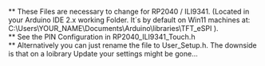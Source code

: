 ** These Files are necessary to change for RP2040 / ILI9341. (Located in your Arduino IDE 2.x working Folder. It´s by default on Win11 machines at: C:\Users\YOUR_NAME\Documents\Arduino\libraries\TFT_eSPI ). <br/>
** See the PIN Configuration in RP2040_ILI9341_Touch.h <br/>
** Alternatively you can just rename the file to User_Setup.h. The downside is that on a loibrary Update your settings might be gone... <br/>


